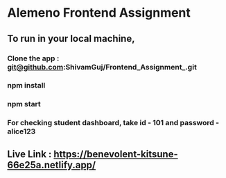 # Alemeno Frontend Assignment 

## To run in your local machine,

### Clone the app : git@github.com:ShivamGuj/Frontend_Assignment_.git
### npm install
### npm start

### For checking student dashboard, take id - 101 and password - alice123

## Live Link : https://benevolent-kitsune-66e25a.netlify.app/ 
